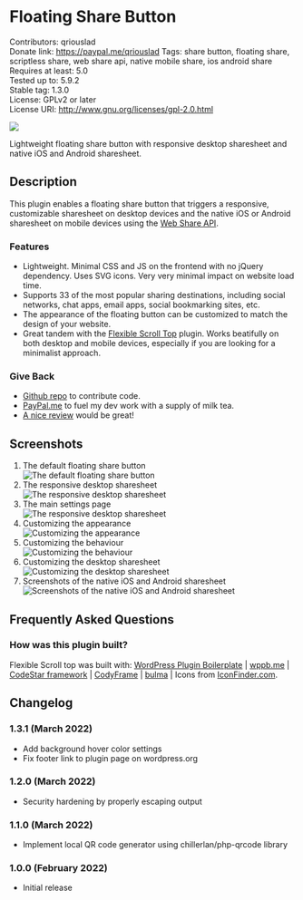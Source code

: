 # Floating Share Button

Contributors: qriouslad  
Donate link: https://paypal.me/qriouslad
Tags: share button, floating share, scriptless share, web share api, native mobile share, ios android share  
Requires at least: 5.0  
Tested up to: 5.9.2  
Stable tag: 1.3.0  
License: GPLv2 or later  
License URI: http://www.gnu.org/licenses/gpl-2.0.html

![](.wordpress-org/banner-1544x500.png)

Lightweight floating share button with responsive desktop sharesheet and native iOS and Android sharesheet.

## Description

This plugin enables a floating share button that triggers a responsive, customizable sharesheet on desktop devices and the native iOS or Android sharesheet on mobile devices using the [Web Share API](https://web.dev/web-share/).

### Features

* Lightweight. Minimal CSS and JS on the frontend with no jQuery dependency. Uses SVG icons. Very very minimal impact on website load time.
* Supports 33 of the most popular sharing destinations, including social networks, chat apps, email apps, social bookmarking sites, etc.
* The appearance of the floating button can be customized to match the design of your website.
* Great tandem with the [Flexible Scroll Top](https://wordpress.org/plugins/flexible-scroll-top/) plugin. Works beatifully on both desktop and mobile devices, especially if you are looking for a minimalist approach.

### Give Back

* [Github repo](https://github.com/qriouslad/floating-share-button) to contribute code.
* [PayPal.me](https://paypal.me/qriouslad) to fuel my dev work with a supply of milk tea.
* [A nice review](https://wordpress.org/plugins/floating-share-button/#reviews) would be great!

## Screenshots

1. The default floating share button  
   ![The default floating share button](.wordpress-org/screenshot-1.png)
2. The responsive desktop sharesheet  
   ![The responsive desktop sharesheet](.wordpress-org/screenshot-2.png)
3. The main settings page  
   ![The responsive desktop sharesheet](.wordpress-org/screenshot-3.png)
4. Customizing the appearance  
   ![Customizing the appearance](.wordpress-org/screenshot-4.png)
5. Customizing the behaviour  
   ![Customizing the behaviour](.wordpress-org/screenshot-5.png)
6. Customizing the desktop sharesheet  
   ![Customizing the desktop sharesheet](.wordpress-org/screenshot-6.png)
7. Screenshots of the native iOS and Android sharesheet  
   ![Screenshots of the native iOS and Android sharesheet](.wordpress-org/screenshot-7.png)

## Frequently Asked Questions

### How was this plugin built?

Flexible Scroll top was built with: [WordPress Plugin Boilerplate](https://github.com/devinvinson/WordPress-Plugin-Boilerplate/) | [wppb.me](https://wppb.me/) | [CodeStar framework](https://github.com/Codestar/codestar-framework) | [CodyFrame](https://github.com/CodyHouse/codyhouse-framework) | [bulma](https://bulma.io/) | Icons from [IconFinder.com](https://www.iconfinder.com/).

## Changelog

### 1.3.1 (March 2022)

* Add background hover color settings
* Fix footer link to plugin page on wordpress.org

### 1.2.0 (March 2022)

* Security hardening by properly escaping output

### 1.1.0 (March 2022)

* Implement local QR code generator using chillerlan/php-qrcode library

### 1.0.0 (February 2022)

* Initial release